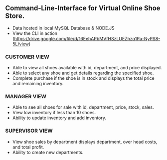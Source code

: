 ## Command-Line-Interface for Virtual Online Shoe Store. 
 - Data hosted in local MySQL Database & NODE.JS
 - View the CLI in action (https://drive.google.com/file/d/16EehAPbMVfHSzLUEZhzq1Pa-NyPS8-5L/view)

### CUSTOMER VIEW
  - Able to view all shoes available with id, department, and price displayed. 
  - Able to select any shoe and get details regarding the specified shoe. 
  - Complete purchase if the shoe is in stock and displays the total price and remaining inventory.
 
### MANAGER VIEW 
  - Able to see all shoes for sale with id, department, price, stock, sales.
  - View low inventory if less than 10 shoes.
  - Ability to update inventory and add inventory.
 
 ### SUPERVISOR VIEW
  - View shoe sales by department displays department, over head costs, and total profit.
  - Ability to create new departments.

